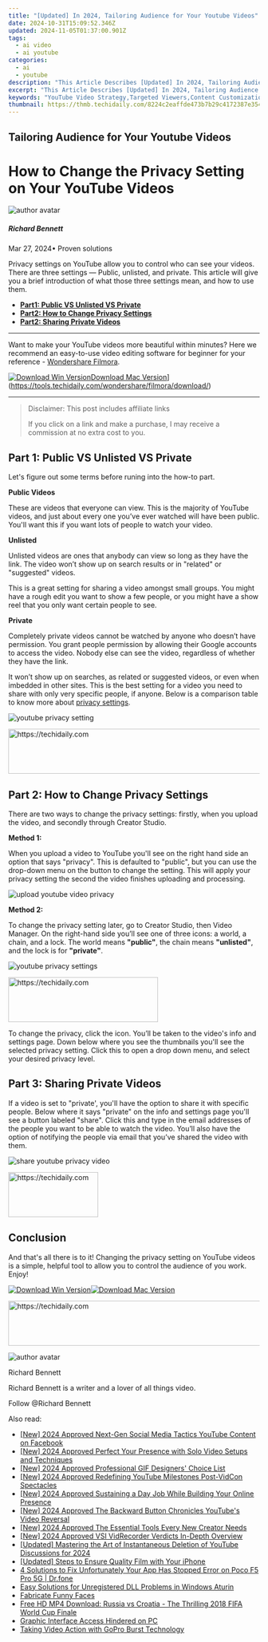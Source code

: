 ```yaml
---
title: "[Updated] In 2024, Tailoring Audience for Your Youtube Videos"
date: 2024-10-31T15:09:52.346Z
updated: 2024-11-05T01:37:00.901Z
tags:
  - ai video
  - ai youtube
categories:
  - ai
  - youtube
description: "This Article Describes [Updated] In 2024, Tailoring Audience for Your Youtube Videos"
excerpt: "This Article Describes [Updated] In 2024, Tailoring Audience for Your Youtube Videos"
keywords: "YouTube Video Strategy,Targeted Viewers,Content Customization,Engage Specific Demographics,Personalized Video Tactics,Audience Segmentation,Niche Marketing Videos"
thumbnail: https://thmb.techidaily.com/8224c2eaffde473b7b29c4172387e354997fe7d2a767ebc186d1a15d8b28408a.jpg
---
```


## Tailoring Audience for Your Youtube Videos

# How to Change the Privacy Setting on Your YouTube Videos

![author avatar](https://images.wondershare.com/filmora/article-images/richard-bennett.jpg)

##### Richard Bennett

 Mar 27, 2024• Proven solutions

 Privacy settings on YouTube allow you to control who can see your videos. There are three settings — Public, unlisted, and private. This article will give you a brief introduction of what those three settings mean, and how to use them.

* [**Part1: Public VS Unlisted VS Private**](#part1)
* [**Part2: How to Change Privacy Settings**](#part2)
* [**Part2: Sharing Private Videos**](#part3)

---

 Want to make your YouTube videos more beautiful within minutes? Here we recommend an easy-to-use video editing software for beginner for your reference - [Wondershare Filmora](https://tools.techidaily.com/wondershare/filmora/download/).

[![Download Win Version](https://images.wondershare.com/filmora/guide/download-btn-win.jpg)](https://tools.techidaily.com/wondershare/filmora/download/)[Download Mac Version](https://images.wondershare.com/filmora/guide/download-btn-mac.jpg)](https://tools.techidaily.com/wondershare/filmora/download/)

---

>  Disclaimer: This post includes affiliate links
>
>  If you click on a link and make a purchase, I may receive a commission at no extra cost to you.
>

## Part 1: Public VS Unlisted VS Private

 Let's figure out some terms before runing into the how-to part.

 **Public Videos**

 These are videos that everyone can view. This is the majority of YouTube videos, and just about every one you’ve ever watched will have been public. You'll want this if you want lots of people to watch your video.

 **Unlisted**

 Unlisted videos are ones that anybody can view so long as they have the link. The video won’t show up on search results or in "related" or "suggested" videos.

 This is a great setting for sharing a video amongst small groups. You might have a rough edit you want to show a few people, or you might have a show reel that you only want certain people to see.

 **Private**

 Completely private videos cannot be watched by anyone who doesn’t have permission. You grant people permission by allowing their Google accounts to access the video. Nobody else can see the video, regardless of whether they have the link.

 It won’t show up on searches, as related or suggested videos, or even when imbedded in other sites. This is the best setting for a video you need to share with only very specific people, if anyone. Below is a comparison table to know more about [privacy settings](https://support.google.com/youtube/answer/157177?co=GENIE.Platform%3DDesktop&hl=en&oco=1).

![youtube privacy setting](https://images.wondershare.com/filmora/article-images/youtube-privacy-setting.JPG)

<!-- affiliate ads begin -->
<a href="https://appsumo.8odi.net/c/5597632/2049369/7443" target="_top" id="2049369">
  <img src="//a.impactradius-go.com/display-ad/7443-2049369" border="0" alt="https://techidaily.com" width="728" height="90"/>
</a>
<img height="0" width="0" src="https://appsumo.8odi.net/i/5597632/2049369/7443" style="position:absolute;visibility:hidden;" border="0" />
<!-- affiliate ads end -->

## Part 2: How to Change Privacy Settings

 There are two ways to change the privacy settings: firstly, when you upload the video, and secondly through Creator Studio.

**Method 1:**

 When you upload a video to YouTube you'll see on the right hand side an option that says "privacy". This is defaulted to "public", but you can use the drop-down menu on the button to change the setting. This will apply your privacy setting the second the video finishes uploading and processing.

![upload youtube video privacy](https://images.wondershare.com/filmora/article-images/upload-youtube-video-privacy.jpg)

**Method 2:**

 To change the privacy setting later, go to Creator Studio, then Video Manager. On the right-hand side you’ll see one of three icons: a world, a chain, and a lock. The world means **"public"**, the chain means **"unlisted"**, and the lock is for **"private"**.

![youtube privacy settings](https://images.wondershare.com/filmora/article-images/unlisted-video.JPG)

<!-- affiliate ads begin -->
<a href="https://laganoo.pxf.io/c/5597632/1484940/16446" target="_top" id="1484940">
  <img src="//a.impactradius-go.com/display-ad/16446-1484940" border="0" alt="https://techidaily.com" width="300" height="90"/>
</a>
<img height="0" width="0" src="https://laganoo.pxf.io/i/5597632/1484940/16446" style="position:absolute;visibility:hidden;" border="0" />
<!-- affiliate ads end -->

 To change the privacy, click the icon. You’ll be taken to the video's info and settings page. Down below where you see the thumbnails you'll see the selected privacy setting. Click this to open a drop down menu, and select your desired privacy level.

## Part 3: Sharing Private Videos

 If a video is set to "private', you'll have the option to share it with specific people. Below where it says "private" on the info and settings page you'll see a button labeled "share". Click this and type in the email addresses of the people you want to be able to watch the video. You’ll also have the option of notifying the people via email that you’ve shared the video with them.

![share youtube privacy video](https://images.wondershare.com/filmora/article-images/share-private-video.JPG)

<!-- affiliate ads begin -->
<a href="https://aligracehair.sjv.io/c/5597632/2135411/19272" target="_top" id="2135411">
  <img src="//a.impactradius-go.com/display-ad/19272-2135411" border="0" alt="https://techidaily.com" width="180" height="90"/>
</a>
<img height="0" width="0" src="https://aligracehair.sjv.io/i/5597632/2135411/19272" style="position:absolute;visibility:hidden;" border="0" />
<!-- affiliate ads end -->

## Conclusion

 And that's all there is to it! Changing the privacy setting on YouTube videos is a simple, helpful tool to allow you to control the audience of you work. Enjoy!

[![Download Win Version](https://images.wondershare.com/filmora/guide/download-btn-win.jpg)](https://tools.techidaily.com/wondershare/filmora/download/)[![Download Mac Version](https://images.wondershare.com/filmora/guide/download-btn-mac.jpg)](https://tools.techidaily.com/wondershare/filmora/download/)

<!-- affiliate ads begin -->
<a href="https://laganoo.pxf.io/c/5597632/1528696/16446" target="_top" id="1528696">
  <img src="//a.impactradius-go.com/display-ad/16446-1528696" border="0" alt="https://techidaily.com" width="728" height="90"/>
</a>
<img height="0" width="0" src="https://laganoo.pxf.io/i/5597632/1528696/16446" style="position:absolute;visibility:hidden;" border="0" />
<!-- affiliate ads end -->

![author avatar](https://images.wondershare.com/filmora/article-images/richard-bennett.jpg)

Richard Bennett

Richard Bennett is a writer and a lover of all things video.

Follow @Richard Bennett

<ins class="adsbygoogle"
     style="display:block"
     data-ad-format="autorelaxed"
     data-ad-client="ca-pub-7571918770474297"
     data-ad-slot="1223367746"></ins>

<ins class="adsbygoogle"
     style="display:block"
     data-ad-client="ca-pub-7571918770474297"
     data-ad-slot="8358498916"
     data-ad-format="auto"
     data-full-width-responsive="true"></ins>

<span class="atpl-alsoreadstyle">Also read:</span>
<div><ul>
<li><a href="https://youtube-webster.techidaily.com/024-approved-next-gen-social-media-tactics-youtube-content-on-facebook/"><u>[New] 2024 Approved Next-Gen Social Media Tactics YouTube Content on Facebook</u></a></li>
<li><a href="https://youtube-webster.techidaily.com/024-approved-perfect-your-presence-with-solo-video-setups-and-techniques/"><u>[New] 2024 Approved Perfect Your Presence with Solo Video Setups and Techniques</u></a></li>
<li><a href="https://youtube-webster.techidaily.com/024-approved-professional-gif-designers-choice-list/"><u>[New] 2024 Approved Professional GIF Designers' Choice List</u></a></li>
<li><a href="https://youtube-webster.techidaily.com/024-approved-redefining-youtube-milestones-post-vidcon-spectacles/"><u>[New] 2024 Approved Redefining YouTube Milestones Post-VidCon Spectacles</u></a></li>
<li><a href="https://youtube-webster.techidaily.com/024-approved-sustaining-a-day-job-while-building-your-online-presence/"><u>[New] 2024 Approved Sustaining a Day Job While Building Your Online Presence</u></a></li>
<li><a href="https://youtube-webster.techidaily.com/024-approved-the-backward-button-chronicles-youtubes-video-reversal/"><u>[New] 2024 Approved The Backward Button Chronicles YouTube's Video Reversal</u></a></li>
<li><a href="https://youtube-webster.techidaily.com/024-approved-the-essential-tools-every-new-creator-needs/"><u>[New] 2024 Approved The Essential Tools Every New Creator Needs</u></a></li>
<li><a href="https://digital-screen-recording.techidaily.com/new-2024-approved-vsi-vidrecorder-verdicts-in-depth-overview/"><u>[New] 2024 Approved VSI VidRecorder Verdicts In-Depth Overview</u></a></li>
<li><a href="https://youtube-blog.techidaily.com/ed-mastering-the-art-of-instantaneous-deletion-of-youtube-discussions-for-2024/"><u>[Updated] Mastering the Art of Instantaneous Deletion of YouTube Discussions for 2024</u></a></li>
<li><a href="https://extra-approaches.techidaily.com/updated-steps-to-ensure-quality-film-with-your-iphone/"><u>[Updated] Steps to Ensure Quality Film with Your iPhone</u></a></li>
<li><a href="https://howto.techidaily.com/4-solutions-to-fix-unfortunately-your-app-has-stopped-error-on-poco-f5-pro-5g-drfone-by-drfone-fix-android-problems-fix-android-problems/"><u>4 Solutions to Fix Unfortunately Your App Has Stopped Error on Poco F5 Pro 5G | Dr.fone</u></a></li>
<li><a href="https://common-error.techidaily.com/easy-solutions-for-unregistered-dll-problems-in-windows-aturin/"><u>Easy Solutions for Unregistered DLL Problems in Windows Aturin</u></a></li>
<li><a href="https://article-knowledge.techidaily.com/fabricate-funny-faces/"><u>Fabricate Funny Faces</u></a></li>
<li><a href="https://solve-outstanding.techidaily.com/free-hd-mp4-download-russia-vs-croatia-the-thrilling-2018-fifa-world-cup-finale/"><u>Free HD MP4 Download: Russia vs Croatia - The Thrilling 2018 FIFA World Cup Finale</u></a></li>
<li><a href="https://driver-error.techidaily.com/graphic-interface-access-hindered-on-pc/"><u>Graphic Interface Access Hindered on PC</u></a></li>
<li><a href="https://extra-lessons.techidaily.com/taking-video-action-with-gopro-burst-technology/"><u>Taking Video Action with GoPro Burst Technology</u></a></li>
</ul></div>

